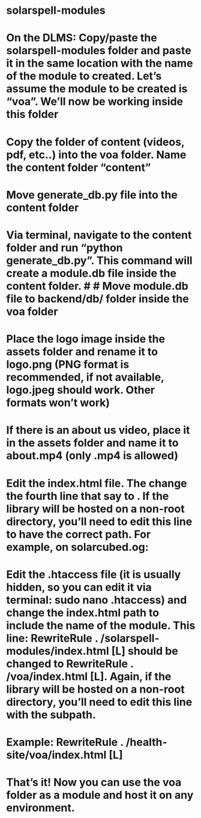 # solarspell-modules
# On the DLMS: Copy/paste the solarspell-modules folder and paste it in the same location with the name of the module to created. Let’s assume the module to be created is “voa”. We’ll now be working inside this folder
# Copy the folder of content (videos, pdf, etc..) into the voa folder. Name the content folder “content”
# Move generate_db.py file into the content folder
# Via terminal, navigate to the content folder and run “python generate_db.py”. This command will create a module.db file inside the content folder. # # Move module.db file to backend/db/ folder inside the voa folder 
# Place the logo image inside the assets folder and rename it to logo.png (PNG format is recommended, if not available, logo.jpeg should work. Other formats won’t work) 
# If there is an about us video, place it in the assets folder and name it to about.mp4 (only .mp4 is allowed)
# Edit the index.html file. The change the fourth line that say <base href="/solarspell-modules/"> to <base href="/voa/">. If the library will be hosted on a non-root directory, you’ll need to edit this line to have the correct path. For example, on solarcubed.og: <base href="/health-site/voa/">
# Edit the .htaccess file (it is usually hidden, so you can edit it via terminal: sudo nano .htaccess) and change the index.html path to include the name of the module. This line: RewriteRule . /solarspell-modules/index.html [L] should be changed to RewriteRule . /voa/index.html [L]. Again, if the library will be hosted on a non-root directory, you’ll need to edit this line with the subpath. 
# Example:  RewriteRule . /health-site/voa/index.html [L] 
# That’s it! Now you can use the voa folder as a module and host it on any environment. 
